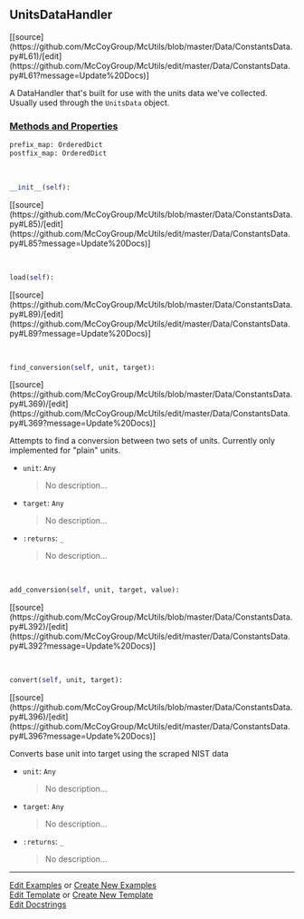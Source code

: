 ## <a id="McUtils.Data.ConstantsData.UnitsDataHandler">UnitsDataHandler</a> 
<div class="docs-source-link" markdown="1">
[[source](https://github.com/McCoyGroup/McUtils/blob/master/Data/ConstantsData.py#L61)/[edit](https://github.com/McCoyGroup/McUtils/edit/master/Data/ConstantsData.py#L61?message=Update%20Docs)]
</div>

A DataHandler that's built for use with the units data we've collected.
Usually used through the `UnitsData` object.

<div class="collapsible-section">
 <div class="collapsible-section collapsible-section-header" markdown="1">
 
### <a class="collapse-link" data-toggle="collapse" href="#methods">Methods and Properties</a> <a class="float-right" data-toggle="collapse" href="#methods"><i class="fa fa-chevron-down"></i></a>

 </div>
 <div class="collapsible-section collapsible-section-body collapse" id="methods" markdown="1">

```python
prefix_map: OrderedDict
postfix_map: OrderedDict
```
<a id="McUtils.Data.ConstantsData.UnitsDataHandler.__init__" class="docs-object-method">&nbsp;</a> 
```python
__init__(self): 
```
<div class="docs-source-link" markdown="1">
[[source](https://github.com/McCoyGroup/McUtils/blob/master/Data/ConstantsData.py#L85)/[edit](https://github.com/McCoyGroup/McUtils/edit/master/Data/ConstantsData.py#L85?message=Update%20Docs)]
</div>

<a id="McUtils.Data.ConstantsData.UnitsDataHandler.load" class="docs-object-method">&nbsp;</a> 
```python
load(self): 
```
<div class="docs-source-link" markdown="1">
[[source](https://github.com/McCoyGroup/McUtils/blob/master/Data/ConstantsData.py#L89)/[edit](https://github.com/McCoyGroup/McUtils/edit/master/Data/ConstantsData.py#L89?message=Update%20Docs)]
</div>

<a id="McUtils.Data.ConstantsData.UnitsDataHandler.find_conversion" class="docs-object-method">&nbsp;</a> 
```python
find_conversion(self, unit, target): 
```
<div class="docs-source-link" markdown="1">
[[source](https://github.com/McCoyGroup/McUtils/blob/master/Data/ConstantsData.py#L369)/[edit](https://github.com/McCoyGroup/McUtils/edit/master/Data/ConstantsData.py#L369?message=Update%20Docs)]
</div>

Attempts to find a conversion between two sets of units. Currently only implemented for "plain" units.
- `unit`: `Any`
    >No description...
- `target`: `Any`
    >No description...
- `:returns`: `_`
    >No description...

<a id="McUtils.Data.ConstantsData.UnitsDataHandler.add_conversion" class="docs-object-method">&nbsp;</a> 
```python
add_conversion(self, unit, target, value): 
```
<div class="docs-source-link" markdown="1">
[[source](https://github.com/McCoyGroup/McUtils/blob/master/Data/ConstantsData.py#L392)/[edit](https://github.com/McCoyGroup/McUtils/edit/master/Data/ConstantsData.py#L392?message=Update%20Docs)]
</div>

<a id="McUtils.Data.ConstantsData.UnitsDataHandler.convert" class="docs-object-method">&nbsp;</a> 
```python
convert(self, unit, target): 
```
<div class="docs-source-link" markdown="1">
[[source](https://github.com/McCoyGroup/McUtils/blob/master/Data/ConstantsData.py#L396)/[edit](https://github.com/McCoyGroup/McUtils/edit/master/Data/ConstantsData.py#L396?message=Update%20Docs)]
</div>

Converts base unit into target using the scraped NIST data
- `unit`: `Any`
    >No description...
- `target`: `Any`
    >No description...
- `:returns`: `_`
    >No description...

 </div>
</div>




___

[Edit Examples](https://github.com/McCoyGroup/McUtils/edit/gh-pages/ci/examples/McUtils/Data/ConstantsData/UnitsDataHandler.md) or 
[Create New Examples](https://github.com/McCoyGroup/McUtils/new/gh-pages/?filename=ci/examples/McUtils/Data/ConstantsData/UnitsDataHandler.md) <br/>
[Edit Template](https://github.com/McCoyGroup/McUtils/edit/gh-pages/ci/docs/McUtils/Data/ConstantsData/UnitsDataHandler.md) or 
[Create New Template](https://github.com/McCoyGroup/McUtils/new/gh-pages/?filename=ci/docs/templates/McUtils/Data/ConstantsData/UnitsDataHandler.md) <br/>
[Edit Docstrings](https://github.com/McCoyGroup/McUtils/edit/master/Data/ConstantsData.py#L61?message=Update%20Docs)